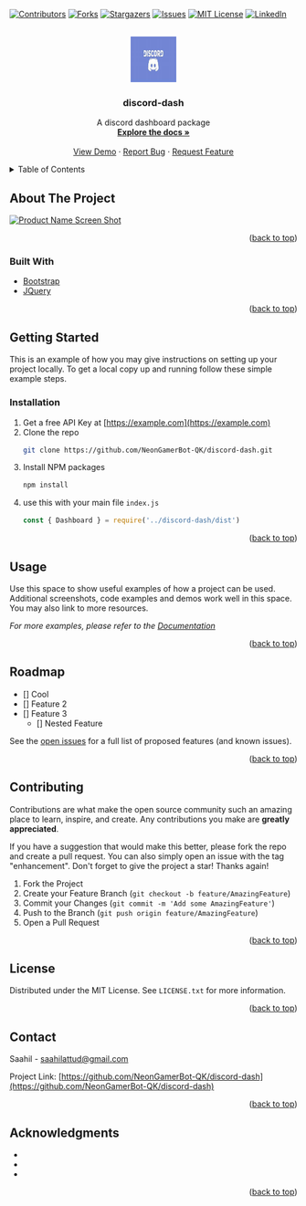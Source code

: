 <div id="top"></div>
<!--
*** Thanks for checking out the Best-README-Template. If you have a suggestion
*** that would make this better, please fork the repo and create a pull request
*** or simply open an issue with the tag "enhancement".
*** Don't forget to give the project a star!
*** Thanks again! Now go create something AMAZING! :D
-->



<!-- PROJECT SHIELDS -->
<!--
*** I'm using markdown "reference style" links for readability.
*** Reference links are enclosed in brackets [ ] instead of parentheses ( ).
*** See the bottom of this document for the declaration of the reference variables
*** for contributors-url, forks-url, etc. This is an optional, concise syntax you may use.
*** https://www.markdownguide.org/basic-syntax/#reference-style-links
-->

[![Contributors][contributors-shield]][contributors-url]
[![Forks][forks-shield]][forks-url]
[![Stargazers][stars-shield]][stars-url]
[![Issues][issues-shield]][issues-url]
[![MIT License][license-shield]][license-url]
[![LinkedIn][linkedin-shield]][linkedin-url]


<!-- PROJECT LOGO -->
<br />
<div align="center">
  <a href="https://github.com/NeonGamerBot-QK/discord-dash">
    <img src="images/icon.png" alt="Logo" width="80" height="80">
  </a>

<h3 align="center">discord-dash</h3>

  <p align="center">
    A discord dashboard package
    <br />
    <a href="https://github.com/NeonGamerBot-QK/discord-dash"><strong>Explore the docs »</strong></a>
    <br />
    <br />
    <a href="https://github.com/NeonGamerBot-QK/discord-dash">View Demo</a>
    ·
    <a href="https://github.com/NeonGamerBot-QK/discord-dash/issues">Report Bug</a>
    ·
    <a href="https://github.com/NeonGamerBot-QK/discord-dash/issues">Request Feature</a>
  </p>
</div>



<!-- TABLE OF CONTENTS -->
<details>
  <summary>Table of Contents</summary>
  <ol>
    <li>
      <a href="#about-the-project">About The Project</a>
      <ul>
        <li><a href="#built-with">Built With</a></li>
      </ul>
    </li>
    <li>
      <a href="#getting-started">Getting Started</a>
      <ul>
        <li><a href="#prerequisites">Prerequisites</a></li>
        <li><a href="#installation">Installation</a></li>
      </ul>
    </li>
    <li><a href="#usage">Usage</a></li>
    <li><a href="#roadmap">Roadmap</a></li>
    <li><a href="#contributing">Contributing</a></li>
    <li><a href="#license">License</a></li>
    <li><a href="#contact">Contact</a></li>
    <li><a href="#acknowledgments">Acknowledgments</a></li>
  </ol>
</details>



<!-- ABOUT THE PROJECT -->
## About The Project

[![Product Name Screen Shot][product-screenshot]](https://example.com)

<!--Here's a blank template to get started: To avoid retyping too much info. Do a search and replace with your text editor for the following: `NeonGamerBot-QK`, `discord-dash`, <!--`twitter_handle`, `linkedin_username`, `saahilattud`, `gmail`, `discord-dash`, `A discord dashboard package`
-->
<p align="right">(<a href="#top">back to top</a>)</p>



### Built With

* [Bootstrap](https://getbootstrap.com)
* [JQuery](https://jquery.com)

<p align="right">(<a href="#top">back to top</a>)</p>



<!-- GETTING STARTED -->
## Getting Started

This is an example of how you may give instructions on setting up your project locally.
To get a local copy up and running follow these simple example steps.

### Installation

1. Get a free API Key at [https://example.com](https://example.com)
2. Clone the repo
   ```sh
   git clone https://github.com/NeonGamerBot-QK/discord-dash.git
   ```
3. Install NPM packages
   ```sh
   npm install
   ```
4. use this with your main file `index.js`
   ```js
   const { Dashboard } = require('../discord-dash/dist')
   ```

<p align="right">(<a href="#top">back to top</a>)</p>



<!-- USAGE EXAMPLES -->
## Usage

Use this space to show useful examples of how a project can be used. Additional screenshots, code examples and demos work well in this space. You may also link to more resources.

_For more examples, please refer to the [Documentation](https://example.com)_

<p align="right">(<a href="#top">back to top</a>)</p>



<!-- ROADMAP -->
## Roadmap

- [] Cool
- [] Feature 2
- [] Feature 3
    - [] Nested Feature

See the [open issues](https://github.com/NeonGamerBot-QK/discord-dash/issues) for a full list of proposed features (and known issues).

<p align="right">(<a href="#top">back to top</a>)</p>



<!-- CONTRIBUTING -->
## Contributing

Contributions are what make the open source community such an amazing place to learn, inspire, and create. Any contributions you make are **greatly appreciated**.

If you have a suggestion that would make this better, please fork the repo and create a pull request. You can also simply open an issue with the tag "enhancement".
Don't forget to give the project a star! Thanks again!

1. Fork the Project
2. Create your Feature Branch (`git checkout -b feature/AmazingFeature`)
3. Commit your Changes (`git commit -m 'Add some AmazingFeature'`)
4. Push to the Branch (`git push origin feature/AmazingFeature`)
5. Open a Pull Request

<p align="right">(<a href="#top">back to top</a>)</p>



<!-- LICENSE -->
## License

Distributed under the MIT License. See `LICENSE.txt` for more information.

<p align="right">(<a href="#top">back to top</a>)</p>



<!-- CONTACT -->
## Contact

Saahil - saahilattud@gmail.com

Project Link: [https://github.com/NeonGamerBot-QK/discord-dash](https://github.com/NeonGamerBot-QK/discord-dash)

<p align="right">(<a href="#top">back to top</a>)</p>



<!-- ACKNOWLEDGMENTS -->
## Acknowledgments

* []()
* []()
* []()

<p align="right">(<a href="#top">back to top</a>)</p>



<!-- MARKDOWN LINKS & IMAGES -->
<!-- https://www.markdownguide.org/basic-syntax/#reference-style-links -->
[contributors-shield]: https://img.shields.io/github/contributors/NeonGamerBot-QK/discord-dash.svg?style=for-the-badge
[contributors-url]: https://github.com/NeonGamerBot-QK/discord-dash/graphs/contributors
[forks-shield]: https://img.shields.io/github/forks/NeonGamerBot-QK/discord-dash.svg?style=for-the-badge
[forks-url]: https://github.com/NeonGamerBot-QK/discord-dash/network/members
[stars-shield]: https://img.shields.io/github/stars/NeonGamerBot-QK/discord-dash.svg?style=for-the-badge
[stars-url]: https://github.com/NeonGamerBot-QK/discord-dash/stargazers
[issues-shield]: https://img.shields.io/github/issues/NeonGamerBot-QK/discord-dash.svg?style=for-the-badge
[issues-url]: https://github.com/NeonGamerBot-QK/discord-dash/issues
[license-shield]: https://img.shields.io/github/license/NeonGamerBot-QK/discord-dash.svg?style=for-the-badge
[license-url]: https://github.com/NeonGamerBot-QK/discord-dash/blob/master/LICENSE.txt
[linkedin-shield]: https://img.shields.io/badge/-LinkedIn-black.svg?style=for-the-badge&logo=linkedin&colorB=555
[linkedin-url]: https://linkedin.com/in/linkedin_username
[product-screenshot]: images/screenshot.png